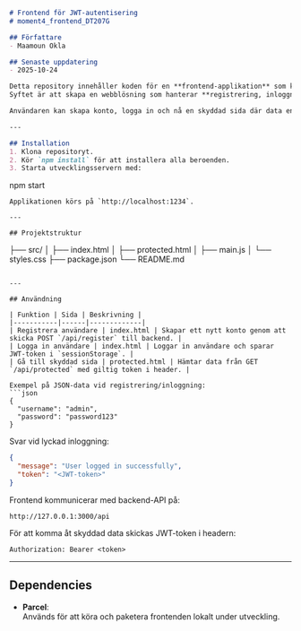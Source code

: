 ```markdown
# Frontend för JWT-autentisering  
# moment4_frontend_DT207G  

## Författare  
- Maamoun Okla  

## Senaste uppdatering  
- 2025-10-24  

Detta repository innehåller koden för en **frontend-applikation** som kommunicerar med ett eget backend-API byggt med **Node.js**, **Express** och **MongoDB (Atlas)**.  
Syftet är att skapa en webblösning som hanterar **registrering, inloggning och åtkomst till skyddade sidor** genom användning av **JSON Web Tokens (JWT)**.  

Användaren kan skapa konto, logga in och nå en skyddad sida där data endast visas om en giltig token finns lagrad i webbläsarens `sessionStorage`.  

---

## Installation  
1. Klona repositoryt.  
2. Kör `npm install` för att installera alla beroenden.  
3. Starta utvecklingsservern med:  
```

npm start

```
Applikationen körs på `http://localhost:1234`.  

---

## Projektstruktur  
```

├── src/
│   ├── index.html
│   ├── protected.html
│   ├── main.js
│   └── styles.css
├── package.json
└── README.md

````

---

## Användning  

| Funktion | Sida | Beskrivning |
|-----------|------|-------------|
| Registrera användare | index.html | Skapar ett nytt konto genom att skicka POST `/api/register` till backend. |
| Logga in användare | index.html | Loggar in användare och sparar JWT-token i `sessionStorage`. |
| Gå till skyddad sida | protected.html | Hämtar data från GET `/api/protected` med giltig token i header. |

Exempel på JSON-data vid registrering/inloggning:  
```json
{
  "username": "admin",
  "password": "password123"
}
````

Svar vid lyckad inloggning:

```json
{
  "message": "User logged in successfully",
  "token": "<JWT-token>"
}
```

Frontend kommunicerar med backend-API på:

```
http://127.0.0.1:3000/api
```

För att komma åt skyddad data skickas JWT-token i headern:

```
Authorization: Bearer <token>
```

---

## Dependencies

* **Parcel**:  
  Används för att köra och paketera frontenden lokalt under utveckling.

```
```
